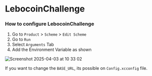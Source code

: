 # LebocoinChallenge

### How to configure LebocoinChallenge

1. Go to `Product` > `Scheme` > `Edit Scheme`
2. Go to `Run`
3. Select `Arguments` Tab
4. Add the Environment Variable as shown
   
![Screenshot 2025-04-03 at 10 33 02](https://github.com/user-attachments/assets/56a8795a-3fee-4b2a-b2fc-cc082de79030)

If you want to change the `BASE_URL`, its possible on `Config.xcconfig` file.
